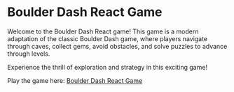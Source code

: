 # Boulder Dash React Game

Welcome to the Boulder Dash React game! This game is a modern adaptation of the classic Boulder Dash game, where players navigate through caves, collect gems, avoid obstacles, and solve puzzles to advance through levels.

Experience the thrill of exploration and strategy in this exciting game!

Play the game here: [Boulder Dash React Game](https://lexicon-boulder-dash-two.vercel.app/)
